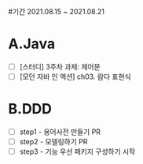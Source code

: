 #기간
2021.08.15 ~ 2021.08.21

# A.Java
- [ ] [스터디] 3주차 과제: 제어문
- [ ] [모던 자바 인 액션] ch03. 람다 표현식

# B.DDD
- [ ] step1 - 용어사전 만들기 PR
- [ ] step2 - 모델링하기 PR
- [ ] step3 - 기능 우선 패키지 구성하기 시작
